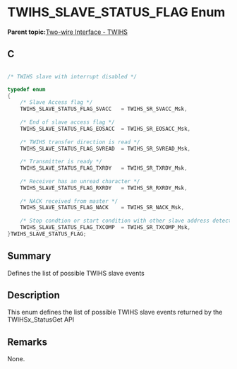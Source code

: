 # TWIHS\_SLAVE\_STATUS\_FLAG Enum

**Parent topic:**[Two-wire Interface - TWIHS](GUID-C8012FE8-F7B4-4CE6-84B4-61EAAFAB03B0.md)

## C

```c

/* TWIHS slave with interrupt disabled */

typedef enum
{
	/* Slave Access flag */
    TWIHS_SLAVE_STATUS_FLAG_SVACC   = TWIHS_SR_SVACC_Msk,
	
	/* End of slave access flag */
    TWIHS_SLAVE_STATUS_FLAG_EOSACC  = TWIHS_SR_EOSACC_Msk,
	
	/* TWIHS transfer direction is read */
    TWIHS_SLAVE_STATUS_FLAG_SVREAD  = TWIHS_SR_SVREAD_Msk,
	
	/* Transmitter is ready */
    TWIHS_SLAVE_STATUS_FLAG_TXRDY   = TWIHS_SR_TXRDY_Msk,
	
	/* Receiver has an unread character */
    TWIHS_SLAVE_STATUS_FLAG_RXRDY   = TWIHS_SR_RXRDY_Msk,
	
	/* NACK received from master */
	TWIHS_SLAVE_STATUS_FLAG_NACK    = TWIHS_SR_NACK_Msk,
	
	/* Stop condtion or start condition with other slave address detected */
    TWIHS_SLAVE_STATUS_FLAG_TXCOMP  = TWIHS_SR_TXCOMP_Msk,
}TWIHS_SLAVE_STATUS_FLAG;

```

## Summary

Defines the list of possible TWIHS slave events

## Description

This enum defines the list of possible TWIHS slave events returned by the TWIHSx\_StatusGet API

## Remarks

None.


